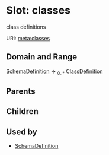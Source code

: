 
# Slot: classes


class definitions

URI: [meta:classes](https://w3id.org/linkml/meta/classes)


## Domain and Range

[SchemaDefinition](SchemaDefinition.md) ->  <sub>0..*</sub> [ClassDefinition](ClassDefinition.md)

## Parents


## Children


## Used by

 * [SchemaDefinition](SchemaDefinition.md)
